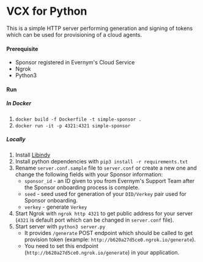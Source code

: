 # VCX for Python

This is a simple HTTP server performing generation and signing of tokens which can be used for provisioning of a cloud agents.

#### Prerequisite

- Sponsor registered in Evernym's Cloud Service
- Ngrok
- Python3

#### Run

##### In Docker

1. `docker build -f Dockerfile -t simple-sponsor .`
1. `docker run -it -p 4321:4321 simple-sponsor`

##### Locally

1. Install [Libindy](https://github.com/hyperledger/indy-sdk#installing-the-sdk)
1. Install python dependencies with `pip3 install -r requirements.txt`
1. Rename `server.conf.sample` file to `server.conf` or create a new one and change the following fields with your Sponsor information:
    * `sponsor_id` - an ID given to you from Evernym's Support Team after the Sponsor onboarding process is complete.
    * `seed` - seed used for generation of your `DID/Verkey` pair used for Sponsor onboarding.
    * `verkey` - generate `Verkey`
1. Start Ngrok with `ngrok http 4321` to get public address for your server (`4321` is default port which can be changed in `server.conf` file).
1. Start server with `python3 server.py`
    * It provides `/generate` POST endpoint which should be called to get provision token (example: `http://b620a27d5ce0.ngrok.io/generate`).
    * You need to set this endpoint (`http://b620a27d5ce0.ngrok.io/generate`) in your application.